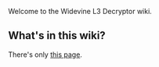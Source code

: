 Welcome to the Widevine L3 Decryptor wiki.

## What's in this wiki?
There's only [this page](https://github.com/tomer8007/widevine-l3-decryptor/wiki/Reversing-the-old-Widevine-Content-Decryption-Module).
